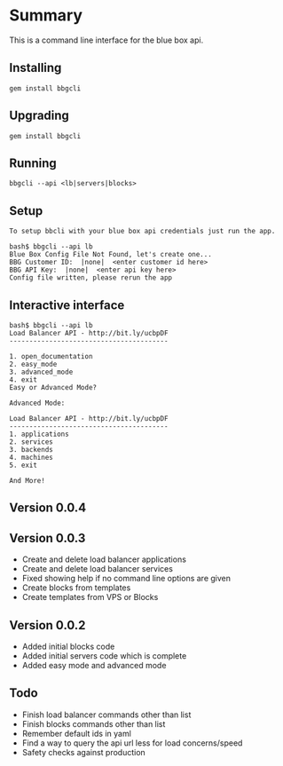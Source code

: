 Summary
======

This is a command line interface for the blue box api.

Installing
-------

    gem install bbgcli

Upgrading
-------

    gem install bbgcli

Running
-------

    bbgcli --api <lb|servers|blocks>

Setup
-------

    To setup bbcli with your blue box api credentials just run the app.

    bash$ bbgcli --api lb
    Blue Box Config File Not Found, let's create one...
    BBG Customer ID:  |none|  <enter customer id here>
    BBG API Key:  |none|  <enter api key here>
    Config file written, please rerun the app

Interactive interface
-------
    bash$ bbgcli --api lb
    Load Balancer API - http://bit.ly/ucbpDF
    ----------------------------------------

    1. open_documentation
    2. easy_mode
    3. advanced_mode
    4. exit
    Easy or Advanced Mode?  

    Advanced Mode:

    Load Balancer API - http://bit.ly/ucbpDF
    ----------------------------------------
    1. applications
    2. services
    3. backends
    4. machines
    5. exit

    And More!

Version 0.0.4
-------


Version 0.0.3
-------
* Create and delete load balancer applications
* Create and delete load balancer services
* Fixed showing help if no command line options are given
* Create blocks from templates
* Create templates from VPS or Blocks


Version 0.0.2
-------
* Added initial blocks code
* Added initial servers code which is complete
* Added easy mode and advanced mode

Todo
----

* Finish load balancer commands other than list
* Finish blocks commands other than list
* Remember default ids in yaml
* Find a way to query the api url less for load concerns/speed
* Safety checks against production
